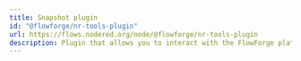 ```yaml
---
title: Snapshot plugin
id: "@flowforge/nr-tools-plugin"
url: https://flows.nodered.org/node/@flowforge/nr-tools-plugin
description: Plugin that allows you to interact with the FlowForge platform.
---
```


